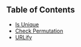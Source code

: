 ## Table of Contents

- [Is Unique](Is_Unique/Is_Unique)
- [Check Permutation](CheckPermutation/CheckPermutation)
- [URLify](URL_ify/URL_ify)
